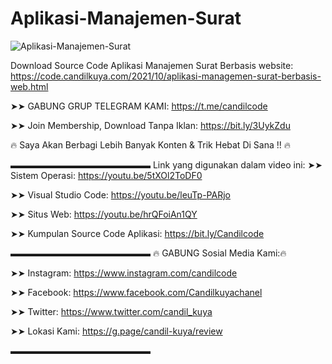 # Aplikasi-Manajemen-Surat

![Aplikasi-Manajemen-Surat](https://blogger.googleusercontent.com/img/a/AVvXsEiuQuhHMmcgJ0OBdWE95yBdn8vWQwMpzxmAEBQnxX0-v4hONGco5tKCk7Unime2Tnwvo4cSOnlGl7IAvLZnQ0WcDNyLnVOPEfxuWzbts4w2BzgPJJOuXpZeD3KhhMlmCU3Bowr2kYxrQ43c599bX472B88A2TPAbI2JfulFrd7KUIHDUz4TXLPJ6C0=s16000)

Download Source Code Aplikasi Manajemen Surat Berbasis website: https://code.candilkuya.com/2021/10/aplikasi-managemen-surat-berbasis-web.html


➤➤ GABUNG GRUP TELEGRAM KAMI: https://t.me/candilcode

➤➤ Join Membership, Download Tanpa Iklan: https://bit.ly/3UykZdu

🔥 Saya Akan Berbagi Lebih Banyak Konten & Trik Hebat Di Sana !! 🔥

▬▬▬▬▬▬▬▬▬▬▬▬▬▬▬▬
Link yang digunakan dalam video ini:
➤➤ Sistem Operasi: https://youtu.be/5tXOl2ToDF0

➤➤ Visual Studio Code: https://youtu.be/leuTp-PARjo

➤➤ Situs Web: https://youtu.be/hrQFoiAn1QY

➤➤ Kumpulan Source Code Aplikasi: https://bit.ly/Candilcode

▬▬▬▬▬▬▬▬▬▬▬▬▬▬▬▬
🔥 GABUNG Sosial Media Kami:🔥

➤➤ Instagram: https://www.instagram.com/candilcode

➤➤ Facebook: https://www.facebook.com/Candilkuyachanel

➤➤ Twitter: https://www.twitter.com/candil_kuya

➤➤ Lokasi Kami: https://g.page/candil-kuya/review

▬▬▬▬▬▬▬▬▬▬▬▬▬▬▬▬
